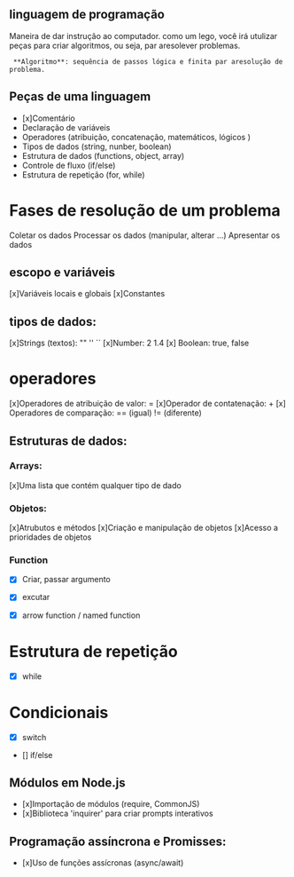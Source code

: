 ## linguagem de programação

Maneira de dar instrução ao computador.
como um lego, você irá utulizar peças para criar algoritmos, ou seja, par aresolever problemas.

     **Algoritmo**: sequência de passos lógica e finita par aresolução de problema.

## Peças de uma linguagem

- [x]Comentário
- Declaração de variáveis
- Operadores (atribuição, concatenação, matemáticos, lógicos )
- Tipos de dados (string, nunber, boolean)
- Estrutura de dados (functions, object, array)
- Controle de fluxo (if/else)
- Estrutura de repetição (for, while)

# Fases de resolução de um problema

Coletar os dados
Processar os dados (manipular, alterar ...)
Apresentar os dados

## escopo e variáveis

[x]Variáveis locais e globais
[x]Constantes

## tipos de dados:

[x]Strings (textos): "" '' ``
[x]Number: 2 1.4
[x] Boolean: true, false

# operadores

[x]Operadores de atribuição de valor: =
[x]Operador de contatenação: +
[x] Operadores de comparação: == (igual) != (diferente)

## Estruturas de dados:

### Arrays: 

[x]Uma lista que contém qualquer tipo de dado

### Objetos:

[x]Atrubutos e métodos
[x]Criação e manipulação de objetos
[x]Acesso a prioridades de objetos

### Function
- [x] Criar, passar argumento
- [x] excutar
- [x] arrow function / named function


# Estrutura de repetição

- [x] while 

# Condicionais

- [x] switch
- [] if/else

## Módulos em Node.js

- [x]Importação de módulos (require, CommonJS)
- [x]Biblioteca 'inquirer' para criar prompts interativos

## Programação assíncrona e Promisses:

- [x]Uso de funções assícronas (async/await)
